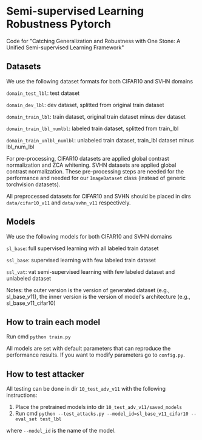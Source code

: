 # Semi-supervised Learning Robustness Pytorch
Code for "Catching Generalization and Robustness with One Stone: A Unified Semi-supervised Learning Framework"

## Datasets

We use the following dataset formats for both CIFAR10 and SVHN domains

`domain_test_lbl`: test dataset 

`domain_dev_lbl`: dev dataset, splitted from original train dataset 

`domain_train_lbl`: train dataset, original train dataset minus dev dataset 

`domain_train_lbl_numlbl`: labeled train dataset, splitted from train_lbl

`domain_train_unlbl_numlbl`: unlabeled train dataset, train_lbl dataset minus lbl_num_lbl

For pre-processing, CIFAR10 datasets are applied global contrast normalization and ZCA whitening. SVHN datasets are applied global contrast normalization. These pre-processing steps are needed for the performance and needed for our `ImageDataset` class (instead of generic torchvision datasets).

All preprocessed datasets for CIFAR10 and SVHN should be placed in dirs `data/cifar10_v11` and `data/svhn_v11` respectively.

## Models

We use the following models for both CIFAR10 and SVHN domains

`sl_base`: full supervised learning with all labeled train dataset 

`ssl_base`: supervised learning with few labeled train dataset

`ssl_vat`: vat semi-supervised learning with few labeled dataset and unlabeled dataset

Notes: the outer version is the version of generated dataset (e.g., sl_base_v11), the inner version is the version of model's architecture (e.g., sl_base_v11_cifar10)

## How to train each model

Run cmd `python train.py`

All models are set with default parameters that can reproduce the performance results. If you want to modify parameters go to `config.py`.

## How to test attacker

All testing can be done in dir `10_test_adv_v11` with the following instructions:

1. Place the pretrained models into dir `10_test_adv_v11/saved_models`
2. Run cmd `python --test_attacks.py --model_id=sl_base_v11_cifar10 --eval_set test_lbl`

where `--model_id` is the name of the model.
